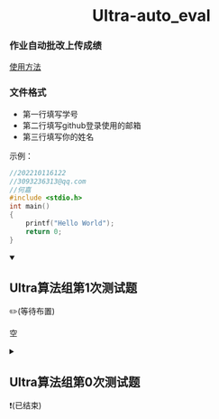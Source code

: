 <h1 align="center">Ultra-auto_eval</h1>
<h3>作业自动批改上传成绩</h3>
<a href="./use.md">使用方法</a>

### 文件格式
- 第一行填写学号  
- 第二行填写github登录使用的邮箱
- 第三行填写你的姓名

示例：
```c
//202210116122
//3093236313@qq.com
//何嘉
#include <stdio.h>
int main()
{
    printf("Hello World");
    return 0;
}
```

<details open>
<summary><h2>Ultra算法组第1次测试题</h3>✏️(等待布置)</summary>
    
空

</details>

<details>
<summary><h2>Ultra算法组第0次测试题</h3>❗(已结束)</summary>

编写C语言程序，输入一个数，输出这个数的阶乘   
截止日期`2024/11/09 23:00:00`   
示例：   
输入   
```
5
```   
输出   
```
120
```

</details>
